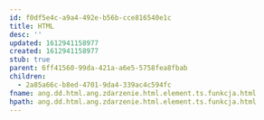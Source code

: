 ```yaml
---
id: f0df5e4c-a9a4-492e-b56b-cce816540e1c
title: HTML
desc: ''
updated: 1612941158977
created: 1612941158977
stub: true
parent: 6ff41560-99da-421a-a6e5-5758fea8fbab
children:
  - 2a85a66c-b8ed-4701-9da4-339ac4c594fc
fname: ang.dd.html.ang.zdarzenie.html.element.ts.funkcja.html
hpath: ang.dd.html.ang.zdarzenie.html.element.ts.funkcja.html
---
```



